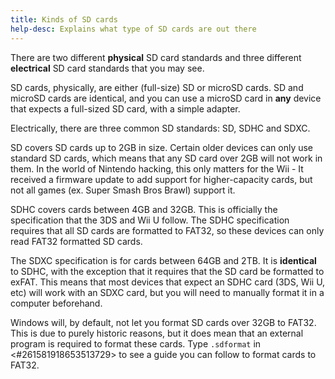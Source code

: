 ```yaml
---
title: Kinds of SD cards
help-desc: Explains what type of SD cards are out there
---
```


There are two different **physical** SD card standards and three different **electrical** SD card standards that you may see.

SD cards, physically, are either (full-size) SD or microSD cards. SD and microSD cards are identical, and you can use a microSD card in **any** device that expects a full-sized SD card, with a simple adapter.

Electrically, there are three common SD standards: SD, SDHC and SDXC.

SD covers SD cards up to 2GB in size. Certain older devices can only use standard SD cards, which means that any SD card over 2GB will not work in them. In the world of Nintendo hacking, this only matters for the Wii - It received a firmware update to add support for higher-capacity cards, but not all games (ex. Super Smash Bros Brawl) support it.

SDHC covers cards between 4GB and 32GB. This is officially the specification that the 3DS and Wii U follow. The SDHC specification requires that all SD cards are formatted to FAT32, so these devices can only read FAT32 formatted SD cards.

The SDXC specification is for cards between 64GB and 2TB. It is **identical** to SDHC, with the exception that it requires that the SD card be formatted to exFAT. This means that most devices that expect an SDHC card (3DS, Wii U, etc) will work with an SDXC card, but you will need to manually format it in a computer beforehand.

Windows will, by default, not let you format SD cards over 32GB to FAT32. This is due to purely historic reasons, but it does mean that an external program is required to format these cards. Type `.sdformat` in <#261581918653513729> to see a guide you can follow to format cards to FAT32.
